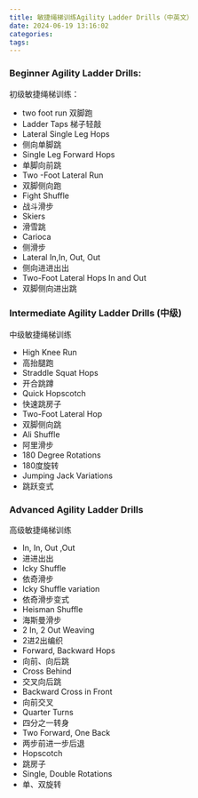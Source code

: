 ```yaml
---
title: 敏捷绳梯训练Agility Ladder Drills（中英文）
date: 2024-06-19 13:16:02
categories:
tags:
---
```

###  Beginner Agility Ladder Drills:
初级敏捷绳梯训练：

- two foot run
双脚跑
- Ladder Taps
梯子轻敲
- Lateral Single Leg Hops
- 侧向单脚跳
- Single Leg Forward Hops
- 单脚向前跳
- Two -Foot Lateral Run
- 双脚侧向跑
- Fight Shuffle
- 战斗滑步
- Skiers
- 滑雪跳
- Carioca
- 侧滑步
- Lateral In,In, Out, Out
- 侧向进进出出
- Two-Foot Lateral Hops In and Out
- 双脚侧向进出跳


### Intermediate Agility Ladder Drills (中级)
中级敏捷绳梯训练

- High Knee Run
- 高抬腿跑
- Straddle Squat Hops
- 开合跳蹲
- Quick Hopscotch 
- 快速跳房子
- Two-Foot Lateral Hop
- 双脚侧向跳
- Ali Shuffle
- 阿里滑步
- 180 Degree Rotations
- 180度旋转
- Jumping Jack Variations
- 跳跃变式

### Advanced Agility Ladder Drills 
高级敏捷绳梯训练

- In, In, Out ,Out
- 进进出出
- Icky Shuffle
- 依奇滑步
- Icky Shuffle variation
- 依奇滑步变式
- Heisman Shuffle
- 海斯曼滑步
- 2 In, 2 Out Weaving
- 2进2出编织
- Forward, Backward Hops
- 向前、向后跳
- Cross Behind
- 交叉向后跳
- Backward Cross in Front
- 向前交叉
- Quarter Turns
- 四分之一转身
- Two Forward, One Back
- 两步前进一步后退
- Hopscotch
- 跳房子
- Single, Double Rotations 
- 单、双旋转





